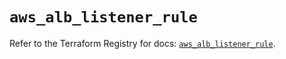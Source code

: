 # `aws_alb_listener_rule`

Refer to the Terraform Registry for docs: [`aws_alb_listener_rule`](https://registry.terraform.io/providers/hashicorp/aws/5.58.0/docs/resources/alb_listener_rule).
